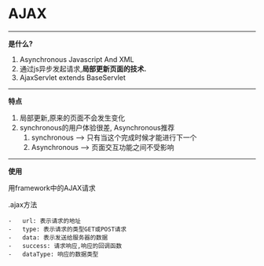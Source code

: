 # AJAX

---

**是什么?**

1. Asynchronous Javascript And XML
2. 通过js异步发起请求,**局部更新页面的技术.**
3. AjaxServlet extends BaseServlet

---

**特点**

1. 局部更新,原来的页面不会发生变化
2. synchronous的用户体验很差, Asynchronous推荐
   1. synchronous --> 只有当这个完成时候才能进行下一个
   2. Asynchronous --> 页面交互功能之间不受影响

---

**使用**

用framework中的AJAX请求

.ajax方法

	-	url: 表示请求的地址
	-	type: 表示请求的类型GET或POST请求
	-	data: 表示发送给服务器的数据
	-	success: 请求响应,响应的回调函数
	-	dataType: 响应的数据类型


